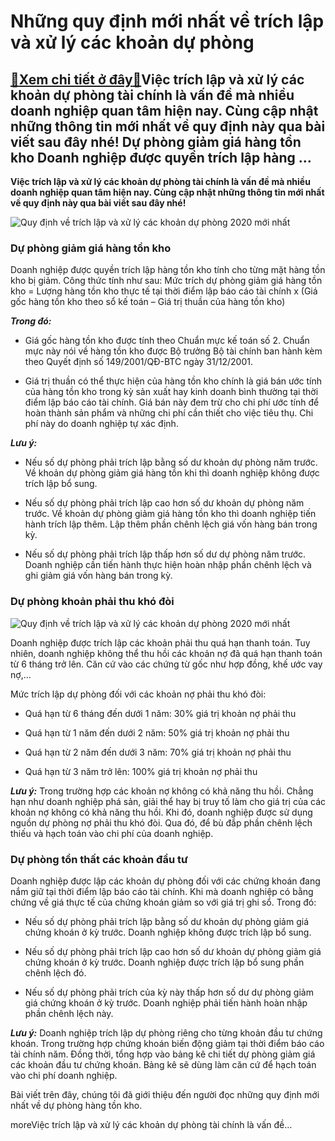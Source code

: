 Những quy định mới nhất về trích lập và xử lý các khoản dự phòng
================================================================

[:gift:Xem chi tiết ở đây:gift:](https://hddtvn.com/nhung-quy-dinh-moi-nhat-ve-trich-lap-va-xu-ly-cac-khoan-du-phong/)Việc trích lập và xử lý các khoản dự phòng tài chính là vấn đề mà nhiều doanh nghiệp quan tâm hiện nay. Cùng cập nhật những thông tin mới nhất về quy định này qua bài viết sau đây nhé! Dự phòng giảm giá hàng tồn kho Doanh nghiệp được quyền trích lập hàng …
----------------------------------------------------------------------------------------------------------------------------------------------------------------------------------------------------------------------------------------------------------------

**Việc trích lập và xử lý các khoản dự phòng tài chính là vấn đề mà nhiều doanh nghiệp quan tâm hiện nay. Cùng cập nhật những thông tin mới nhất về quy định này qua bài viết sau đây nhé!**


![Quy định về trích lập và xử lý các khoản dự phòng 2020 mới nhất](https://hddtvn.com/wp-content/uploads/2021/01/cac-quy-dinh-ve-thue-doanh-nghiep-can-luu-y-trong-nam-2019.jpg "Quy định về trích lập và xử lý các khoản dự phòng 2020 mới nhất")


### **Dự phòng giảm giá hàng tồn kho**


Doanh nghiệp được quyền trích lập hàng tồn kho tính cho từng mặt hàng tồn kho bị giảm. Công thức tính như sau: Mức trích dự phòng giảm giá hàng tồn kho = Lượng hàng tồn kho thực tế tại thời điểm lập báo cáo tài chính x (Giá gốc hàng tồn kho theo sổ kế toán – Giá trị thuần của hàng tồn kho)


***Trong đó:***




* Giá gốc hàng tồn kho được tính theo Chuẩn mực kế toán số 2. Chuẩn mực này nói về hàng tồn kho được Bộ trưởng Bộ tài chính ban hành kèm theo Quyết định số 149/2001/QĐ-BTC ngày 31/12/2001.

* Giá trị thuần có thể thực hiện của hàng tồn kho chính là giá bán ước tính của hàng tồn kho trong kỳ sản xuất hay kinh doanh bình thường tại thời điểm lập báo cáo tài chính. Giá bán này đem trừ cho chi phí ước tính để hoàn thành sản phẩm và những chi phí cần thiết cho việc tiêu thụ. Chi phí này do doanh nghiệp tự xác định.



***Lưu ý:***




* Nếu số dự phòng phải trích lập bằng số dư khoản dự phòng năm trước. Về khoản dự phòng giảm giá hàng tồn khi thì doanh nghiệp không được trích lập bổ sung.

* Nếu số dự phòng phải trích lập cao hơn số dư khoản dự phòng năm trước. Về khoản dự phòng giảm giá hàng tồn kho thì doanh nghiệp tiến hành trích lập thêm. Lập thêm phần chênh lệch giá vốn hàng bán trong kỳ.

* Nếu số dự phòng phải trích lập thấp hơn số dư dự phòng năm trước. Doanh nghiệp cần tiến hành thực hiện hoàn nhập phần chênh lệch và ghi giảm giá vốn hàng bán trong kỳ.



### **Dự phòng khoản phải thu khó đòi**


![Quy định về trích lập và xử lý các khoản dự phòng 2020 mới nhất](https://hddtvn.com/wp-content/uploads/2021/01/trich-lap-du-phong.jpg "Quy định về trích lập và xử lý các khoản dự phòng 2020 mới nhất")


Doanh nghiệp được trích lập các khoản phải thu quá hạn thanh toán. Tuy nhiên, doanh nghiệp không thể thu hồi các khoản nợ đã quá hạn thanh toán từ 6 tháng trở lên. Căn cứ vào các chứng từ gốc như hợp đồng, khế ước vay nợ,…


Mức trích lập dự phòng đối với các khoản nợ phải thu khó đòi:




* Quá hạn từ 6 tháng đến dưới 1 năm: 30% giá trị khoản nợ phải thu

* Quá hạn từ 1 năm đến dưới 2 năm: 50% giá trị khoản nợ phải thu

* Quá hạn từ 2 năm đến dưới 3 năm: 70% giá trị khoản nợ phải thu

* Quá hạn từ 3 năm trở lên: 100% giá trị khoản nợ phải thu



***Lưu ý:*** Trong trường hợp các khoản nợ không có khả năng thu hồi. Chẳng hạn như doanh nghiệp phá sản, giải thể hay bị truy tố làm cho giá trị của các khoản nợ không có khả năng thu hồi. Khi đó, doanh nghiệp được sử dụng nguồn dự phòng nợ phải thu khó đòi. Qua đó, để bù đắp phần chênh lệch thiếu và hạch toán vào chi phí của doanh nghiệp.


### **Dự phòng tổn thất các khoản đầu tư**


Doanh nghiệp được lập các khoản dự phòng đối với các chứng khoán đang nắm giữ tại thời điểm lập báo cáo tài chính. Khi mà doanh nghiệp có bằng chứng về giá thực tế của chứng khoán giảm so với giá trị ghi sổ. Trong đó:




* Nếu số dự phòng phải trích lập bằng số dư khoản dự phòng giảm giá chứng khoán ở kỳ trước. Doanh nghiệp không được trích lập bổ sung.

* Nếu số dự phòng phải trích lập cao hơn số dư khoản dự phòng giảm giá chứng khoán ở kỳ trước. Doanh nghiệp được trích lập bổ sung phần chênh lệch đó.

* Nếu số dự phòng phải trích của kỳ này thấp hơn số dư dự phòng giảm giá chứng khoán ở kỳ trước. Doanh nghiệp phải tiến hành hoàn nhập phần chênh lệch này.



***Lưu ý:*** Doanh nghiệp trích lập dự phòng riêng cho từng khoản đầu tư chứng khoán. Trong trường hợp chứng khoán biến động giảm tại thời điểm báo cáo tài chính năm. Đồng thời, tổng hợp vào bảng kê chi tiết dự phòng giảm giá các khoản đầu tư chứng khoán. Bảng kê sẽ dùng làm căn cứ để hạch toán vào chi phí doanh nghiệp.


Bài viết trên đây, chúng tôi đã giới thiệu đến người đọc những quy định mới nhất về dự phòng hàng tồn kho. 


moreViệc trích lập và xử lý các khoản dự phòng tài chính là vấn đề…


